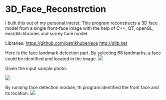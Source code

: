 # 3D_Face_Reconstrction
I built this out of my personal interst. This program reconstructs a 3D face model from a single front-face image with the help of C++, QT, openGL, eos/dlib libraries and surrey face model. 

Libraries:
https://github.com/patrikhuber/eos
http://dlib.net

Here is the face landmark detection part. By selecting 68 landmarks, a face could be identified and located in the image. 
<img src="https://github.com/JerryWu96/3D_Face_Reconstrction/blob/master/program%20screenshots/face_landmarks.jpeg"></img>

Given the input sample photo:


<img src="https://github.com/JerryWu96/3D_Face_Reconstrction/blob/master/program%20screenshots/sample_4.png"></img>

By running face detection module, th program identified the front face and its location.
<img src="https://github.com/JerryWu96/3D_Face_Reconstrction/blob/master/program%20screenshots/obj_model_viewer_1.png"></img>


